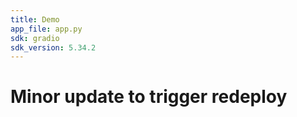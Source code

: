```yaml
---
title: Demo
app_file: app.py
sdk: gradio
sdk_version: 5.34.2
---
```

# Minor update to trigger redeploy
